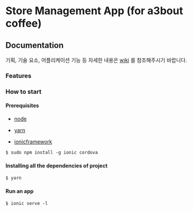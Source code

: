 # Store Management App (for a3bout coffee)

## Documentation

기획, 기술 요소, 어플리케이션 기능 등 자세한 내용은 [wiki](https://github.com/udsdevteam/store-management-a3bout/wiki) 를 참조해주시기 바랍니다. 

### Features

### How to start

#### Prerequisites
* [node](https://github.com/nodejs/node)

* [yarn](https://github.com/yarnpkg/yarn)

* [ionicframework](https://github.com/ionic-team/ionic) 

```
$ sudo npm install -g ionic cordova
```

#### Installing all the dependencies of project

```
$ yarn
```

#### Run an app

```
$ ionic serve -l
```


